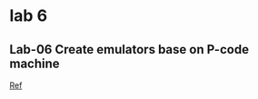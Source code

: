 
# lab 6
## Lab-06 Create emulators base on P-code machine

[Ref ](https://en.wikipedia.org/wiki/P-code_machine)
